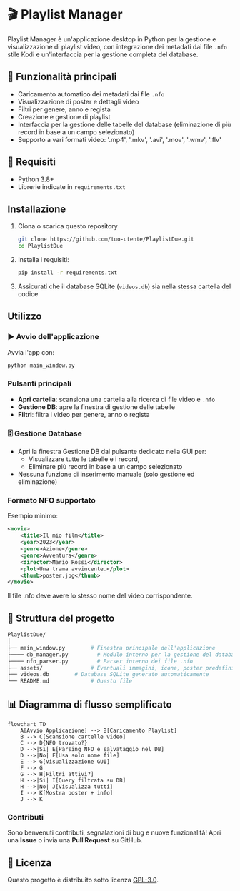 # 🎬 Playlist Manager

Playlist Manager è un'applicazione desktop in Python per la gestione e visualizzazione di playlist video, con integrazione dei metadati dai file `.nfo` stile Kodi e un'interfaccia per la gestione completa del database.

## 🚀 Funzionalità principali

- Caricamento automatico dei metadati dai file `.nfo`
- Visualizzazione di poster e dettagli video
- Filtri per genere, anno e regista
- Creazione e gestione di playlist
- Interfaccia per la gestione delle tabelle del database (eliminazione di più record in base a un campo selezionato)
- Supporto a vari formati video: '.mp4', '.mkv', '.avi', '.mov', '.wmv', '.flv'

## 🔧 Requisiti

- Python 3.8+
- Librerie indicate in `requirements.txt`


## Installazione

1. Clona o scarica questo repository
   ```bash
   git clone https://github.com/tuo-utente/PlaylistDue.git
   cd PlaylistDue
    ```
3. Installa i requisiti:
   ```bash
   pip install -r requirements.txt
   ```
4. Assicurati che il database SQLite (`videos.db`) sia nella stessa cartella del codice

## Utilizzo
### ▶️ Avvio dell'applicazione
Avvia l'app con:
```bash
python main_window.py
```

### Pulsanti principali
- **Apri cartella**: scansiona una cartella alla ricerca di file video e `.nfo`
- **Gestione DB**: apre la finestra di gestione delle tabelle
- **Filtri**: filtra i video per genere, anno o regista

### 🗄 Gestione Database

- Apri la finestra Gestione DB dal pulsante dedicato nella GUI per:
   - Visualizzare tutte le tabelle e i record,
   - Eliminare più record in base a un campo selezionato
- Nessuna funzione di inserimento manuale (solo gestione ed eliminazione)

### Formato NFO supportato

Esempio minimo:
```xml
<movie>
    <title>Il mio film</title>
    <year>2023</year>
    <genre>Azione</genre>
    <genre>Avventura</genre>
    <director>Mario Rossi</director>
    <plot>Una trama avvincente.</plot>
    <thumb>poster.jpg</thumb>
</movie>
```

Il file .nfo deve avere lo stesso nome del video corrispondente.

## 📂 Struttura del progetto

```graphql
PlaylistDue/
│
├── main_window.py        # Finestra principale dell'applicazione
├──── db_manager.py         # Modulo interno per la gestione del database SQLite
├──── nfo_parser.py         # Parser interno dei file .nfo
├── assets/               # Eventuali immagini, icone, poster predefiniti
├── videos.db        # Database SQLite generato automaticamente
└── README.md             # Questo file
```


## 📊 Diagramma di flusso semplificato
   ```mermaid
   flowchart TD
       A[Avvio Applicazione] --> B[Caricamento Playlist]
       B --> C[Scansione cartelle video]
       C --> D{NFO trovato?}
       D -->|Sì| E[Parsing NFO e salvataggio nel DB]
       D -->|No| F[Usa solo nome file]
       E --> G[Visualizzazione GUI]
       F --> G
       G --> H[Filtri attivi?]
       H -->|Sì| I[Query filtrata su DB]
       H -->|No| J[Visualizza tutti]
       I --> K[Mostra poster + info]
       J --> K
   ```
### Contributi

Sono benvenuti contributi, segnalazioni di bug e nuove funzionalità!
Apri una **Issue** o invia una **Pull Request** su GitHub.

## 📜 Licenza

Questo progetto è distribuito sotto licenza [GPL-3.0](https://www.gnu.org/licenses/gpl-3.0.html).
